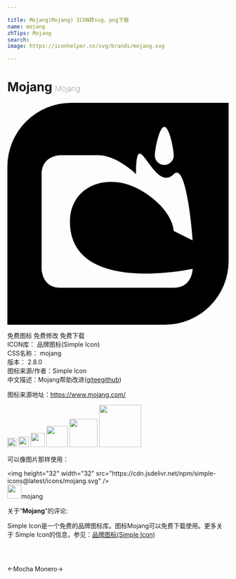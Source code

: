 ```yaml
---

title: Mojang(Mojang) ICON转svg、png下载
name: mojang
zhTips: Mojang
search: 
image: https://iconhelper.cn/svg/brands/mojang.svg

---
```


# Mojang  <small style="font-size: 60%;font-weight: 100">Mojang</small>

<div id="svg" class="svg-wrap">
<svg role="img" viewBox="0 0 24 24" xmlns="http://www.w3.org/2000/svg"><title>Mojang icon</title><path d="M6.912 0A6.913 6.913 0 000 6.912V24h17.088A6.912 6.912 0 0024 17.088V0h-4.992zm10.111 2.594c.566 0 1.024 2.505 1.024 3.07a1.024 1.024 0 11-2.047 0c0-.565.459-3.07 1.023-3.07zM14.41 5.498c.69.19 2.082 3.77 3.637 2.215 1.448-1.448 2.049 7.164 2.049 7.164l-2.05-1.022s.002-2.048-3.07-4.095c-3.809-2.54-8.189-.867-8.189 3.07 0 8.033 13.309 5.12 13.309 5.12s-.002 2.046-2.05 2.046H5.765c-2.047 0-2.05-2.047-2.05-2.047V7.713c0-2.048 2.05-2.049 2.05-2.049h4.093c2.048 0 4.096 2.049 4.096 2.049 0-1.49.117-2.098.328-2.205a.175.175 0 01.13-.01z"/></svg>
</div>
<detail full-name='mojang'></detail>

<div class="detail-page">
<p>
<span><span class="badge-success badge">免费图标</span> <span class="badge-success badge">免费修改</span>  <span class="badge-success badge">免费下载</span> </span>
<br/>
<span>
ICON库：
<span class="badge-secondary badge">品牌图标(Simple Icon)</span> 
</span>
<br/>
<span>
CSS名称：
<span class="badge-secondary badge">mojang</span> 
</span>

<br/>
<span>
版本：
<span class="badge-secondary badge">2.8.0</span> 
</span>
<br/>
<span>图标来源/作者：<span class="badge-light badge">Simple Icon</span></span> 
<br/>
<span class="zh-detail">中文描述：<span class="badge-primary badge">Mojang</span><span class="help-link"><span>帮助改进</span>(<a href="https://gitee.com/liuwave/icon-helper/edit/master/json/brands/mojang.json" target="_blank" rel="noopener noreferrer">gitee</a><a href="https://github.com/liuwave/icon-helper/edit/master/json/brands/mojang.json" target="_blank" rel="noopener noreferrer">github</a></span>)</span><br/>
</p>
</div><div class="description description alert alert-light"><p>图标来源地址：<a href="https://www.mojang.com/" target="_blank" rel="noopener noreferrer">https://www.mojang.com/</a></p></div>
<div class="alert alert-dark">
<img height="21" width="21" src="https://cdn.jsdelivr.net/npm/simple-icons@latest/icons/mojang.svg" />
<img height="24" width="24" src="https://cdn.jsdelivr.net/npm/simple-icons@latest/icons/mojang.svg" />
<img height="32" width="32" src="https://cdn.jsdelivr.net/npm/simple-icons@latest/icons/mojang.svg" />
<img height="48" width="48" src="https://cdn.jsdelivr.net/npm/simple-icons@latest/icons/mojang.svg" />
<img height="64" width="64" src="https://cdn.jsdelivr.net/npm/simple-icons@latest/icons/mojang.svg" />
<img height="96" width="96" src="https://cdn.jsdelivr.net/npm/simple-icons@latest/icons/mojang.svg" />

</div>
<div>
  <p>可以像图片那样使用：    
  </p>
  <div class="alert alert-primary" style="font-size: 14px">
    &lt;img height="32" width="32" src="https://cdn.jsdelivr.net/npm/simple-icons@latest/icons/mojang.svg" /&gt;
    <copy-btn content='<img height="32" width="32" src="https://cdn.jsdelivr.net/npm/simple-icons@latest/icons/mojang.svg" />'></copy-btn>
  </div>
  <div class="alert alert-secondary">
    <img height="32" width="32" src="https://cdn.jsdelivr.net/npm/simple-icons@latest/icons/mojang.svg" />mojang
    <copy-btn content="mojang" btn-title="复制图标名称"></copy-btn>
  </div>
</div>
<div class="icon-detail__container">
<p>关于“<b>Mojang</b>”的评论:</p>
</div>
<Vssue title="关于“Mojang”的评论" />
<div><p>Simple Icon是一个免费的品牌图标库。图标Mojang可以免费下载使用。更多关于  Simple Icon的信息，参见：<a target="_blank" href="https://iconhelper.cn/brands.html">品牌图标(Simple Icon)</a>
</p></div>


<div style="padding:2rem 0 " class="page-nav"><p class="inner"><span class="prev">←<router-link to="/icon/mocha.html">Mocha</router-link></span> <span class="next"><router-link to="/icon/monero.html">Monero</router-link>→</span></p></div>
